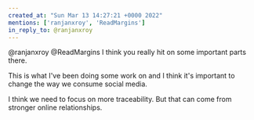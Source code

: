 ```yaml
---
created_at: "Sun Mar 13 14:27:21 +0000 2022"
mentions: ['ranjanxroy', 'ReadMargins']
in_reply_to: @ranjanxroy
---
```


@ranjanxroy @ReadMargins I think you really hit on some important parts there.

This is what I've been doing some work on and I think it's important to change the way we consume social media. 

I think we need to focus on more traceability. But that can come from stronger online relationships.